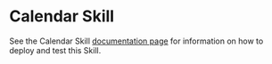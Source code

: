 ﻿
# Calendar Skill

See the Calendar Skill [documentation page](https://github.com/microsoft/botframework-solutions/blob/master/docs/reference/skills/productivity-calendar.md) for information on how to deploy and test this Skill.

